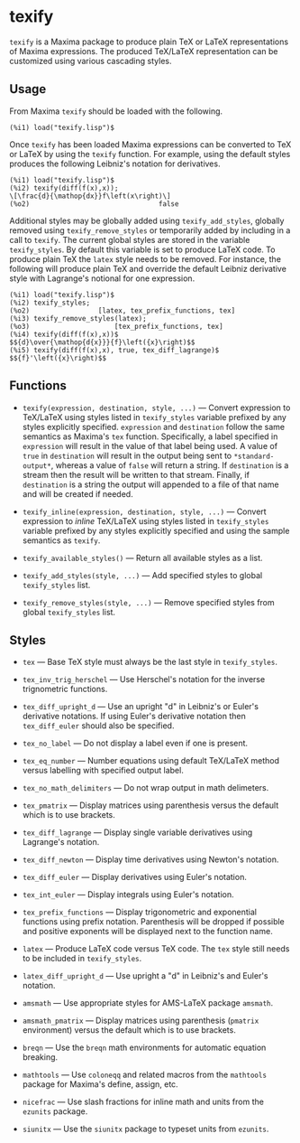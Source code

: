 # texify

`texify` is a Maxima package to produce plain TeX or LaTeX representations
of Maxima expressions. The produced TeX/LaTeX representation can be customized
using various cascading styles.

## Usage

From Maxima `texify` should be loaded with the following.

```
(%i1) load("texify.lisp")$
```

Once `texify` has been loaded Maxima expressions can be converted to TeX or
LaTeX by using the `texify` function. For example, using the default styles
produces the following Leibniz's notation for derivatives.

```
(%i1) load("texify.lisp")$
(%i2) texify(diff(f(x),x));
\[\frac{d}{\mathop{dx}}f\left(x\right)\]
(%o2)                                false
```

Additional styles may be globally added using `texify_add_styles`, globally
removed using `texify_remove_styles` or temporarily added by including in a call
to `texify`. The current global styles are stored in the variable
`texify_styles`. By default this variable is set to produce LaTeX code. To
produce plain TeX the `latex` style needs to be removed. For instance, the
following will produce plain TeX and override the default Leibniz derivative
style with Lagrange's notional for one expression.

```
(%i1) load("texify.lisp")$
(%i2) texify_styles;
(%o2)                 [latex, tex_prefix_functions, tex]
(%i3) texify_remove_styles(latex);
(%o3)                     [tex_prefix_functions, tex]
(%i4) texify(diff(f(x),x))$
$${d}\over{\mathop{d{x}}}{f}\left({x}\right)$$
(%i5) texify(diff(f(x),x), true, tex_diff_lagrange)$
$${f}'\left({x}\right)$$
```

## Functions

- `texify(expression, destination, style, ...)` &mdash; Convert expression to
  TeX/LaTeX using styles listed in `texify_styles` variable prefixed by any
  styles explicitly specified. `expression` and `destination` follow the same
  semantics as Maxima's `tex` function. Specifically, a label specified in
  `expression` will result in the value of that label being used. A value of
  `true` in `destination` will result in the output being sent to
  `*standard-output*`, whereas a value of `false` will return a string. If
  `destination` is a stream then the result will be written to that stream.
  Finally, if `destination` is a string the output will appended to a file of
  that name and will be created if needed.

- `texify_inline(expression, destination, style, ...)` &mdash; Convert
  expression to *inline* TeX/LaTeX using styles listed in `texify_styles`
  variable prefixed by any styles explicitly specified and using the sample
  semantics as `texify`.

- `texify_available_styles()` &mdash; Return all available styles as a list.

- `texify_add_styles(style, ...)` &mdash; Add specified styles to global
  `texify_styles` list.

- `texify_remove_styles(style, ...)` &mdash; Remove specified styles from global
  `texify_styles` list.

## Styles

- `tex` &mdash; Base TeX style must always be the last style in `texify_styles`.

- `tex_inv_trig_herschel` &mdash; Use Herschel's notation for the inverse
  trignometric functions.

- `tex_diff_upright_d` &mdash; Use an upright "d" in Leibniz's or Euler's
  derivative notations. If using Euler's derivative notation then
  `tex_diff_euler` should also be specified.

- `tex_no_label` &mdash; Do not display a label even if one is present.

- `tex_eq_number` &mdash; Number equations using default TeX/LaTeX method versus
  labelling with specified output label.

- `tex_no_math_delimiters` &mdash; Do not wrap output in math delimeters.

- `tex_pmatrix` &mdash; Display matrices using parenthesis versus the default
  which is to use brackets.

- `tex_diff_lagrange` &mdash; Display single variable derivatives using
  Lagrange's notation.

- `tex_diff_newton` &mdash; Display time derivatives using Newton's notation.

- `tex_diff_euler` &mdash; Display derivatives using Euler's notation.

- `tex_int_euler` &mdash; Display integrals using Euler's notation.

- `tex_prefix_functions` &mdash; Display trigonometric and exponential functions
  using prefix notation. Parenthesis will be dropped if possible and positive
  exponents will be displayed next to the function name.

- `latex` &mdash; Produce LaTeX code versus TeX code. The `tex` style still
  needs to be included in `texify_styles`.

- `latex_diff_upright_d` &mdash; Use upright a "d" in Leibniz's and Euler's
  notation.

- `amsmath` &mdash; Use appropriate styles for AMS-LaTeX package `amsmath`.

- `amsmath_pmatrix` &mdash; Display matrices using parenthesis (`pmatrix`
  environment) versus the default which is to use brackets.

- `breqn` &mdash; Use the `breqn` math environments for automatic equation
  breaking.

- `mathtools` &mdash; Use `coloneqq` and related macros from the `mathtools`
  package for Maxima's define, assign, etc.

- `nicefrac` &mdash; Use slash fractions for inline math and units from the
  `ezunits` package.

- `siunitx` &mdash; Use the `siunitx` package to typeset units from `ezunits`.
